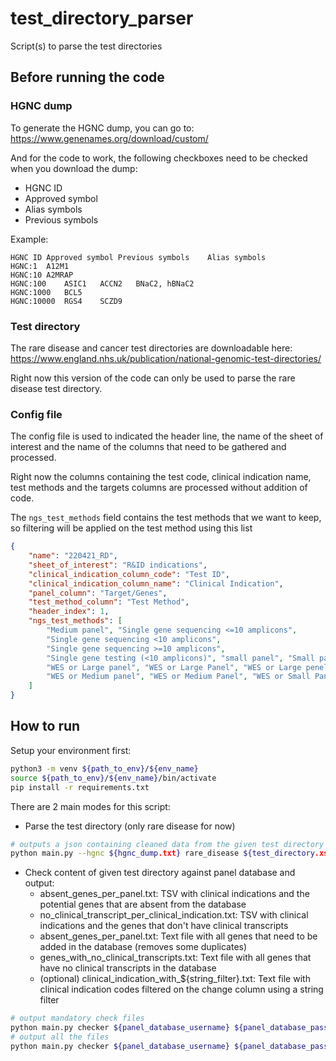 # test_directory_parser
Script(s) to parse the test directories

## Before running the code

### HGNC dump

To generate the HGNC dump, you can go to: https://www.genenames.org/download/custom/

And for the code to work, the following checkboxes need to be checked when you download the dump:

- HGNC ID
- Approved symbol
- Alias symbols
- Previous symbols

Example:

```tsv
HGNC ID	Approved symbol	Previous symbols	Alias symbols
HGNC:1	A12M1		
HGNC:10	A2MRAP		
HGNC:100	ASIC1	ACCN2	BNaC2, hBNaC2
HGNC:1000	BCL5		
HGNC:10000	RGS4	SCZD9	
```

### Test directory

The rare disease and cancer test directories are downloadable here: https://www.england.nhs.uk/publication/national-genomic-test-directories/

Right now this version of the code can only be used to parse the rare disease test directory.

### Config file

The config file is used to indicated the header line, the name of the sheet of interest and the name of the columns that need to be gathered and processed.

Right now the columns containing the test code, clinical indication name, test methods and the targets columns are processed without addition of code.

The `ngs_test_methods` field contains the test methods that we want to keep, so filtering will be applied on the test method using this list

```json
{
    "name": "220421_RD",
    "sheet_of_interest": "R&ID indications",
    "clinical_indication_column_code": "Test ID",
    "clinical_indication_column_name": "Clinical Indication",
    "panel_column": "Target/Genes",
    "test_method_column": "Test Method",
    "header_index": 1,
    "ngs_test_methods": [
        "Medium panel", "Single gene sequencing <=10 amplicons",
        "Single gene sequencing <10 amplicons",
        "Single gene sequencing >=10 amplicons",
        "Single gene testing (<10 amplicons)", "small panel", "Small panel",
        "WES or Large panel", "WES or Large Panel", "WES or Large penel",
        "WES or Medium panel", "WES or Medium Panel", "WES or Small Panel", "WGS"
    ]
}
```

## How to run

Setup your environment first:

```bash
python3 -m venv ${path_to_env}/${env_name}
source ${path_to_env}/${env_name}/bin/activate
pip install -r requirements.txt
```

There are 2 main modes for this script:

- Parse the test directory (only rare disease for now)

```bash
# outputs a json containing cleaned data from the given test directory
python main.py --hgnc ${hgnc_dump.txt} rare_disease ${test_directory.xslx} configs/${config} [-o ${output_path}]
```

- Check content of given test directory against panel database and output:
  - absent_genes_per_panel.txt: TSV with clinical indications and the potential genes that are absent from the database
  - no_clinical_transcript_per_clinical_indication.txt: TSV with clinical indications and the genes that don't have clinical transcripts
  - absent_genes_per_panel.txt: Text file with all genes that need to be added in the database (removes some duplicates)
  - genes_with_no_clinical_transcripts.txt: Text file with all genes that have no clinical transcripts in the database
  - (optional) clinical_indication_with_${string_filter}.txt: Text file with clinical indication codes filtered on the change column using a string filter

```bash
# output mandatory check files
python main.py checker ${panel_database_username} ${panel_database_passwd} configs/${config}
# output all the files
python main.py checker ${panel_database_username} ${panel_database_passwd} configs/${config} -f ${filter_string}
```
